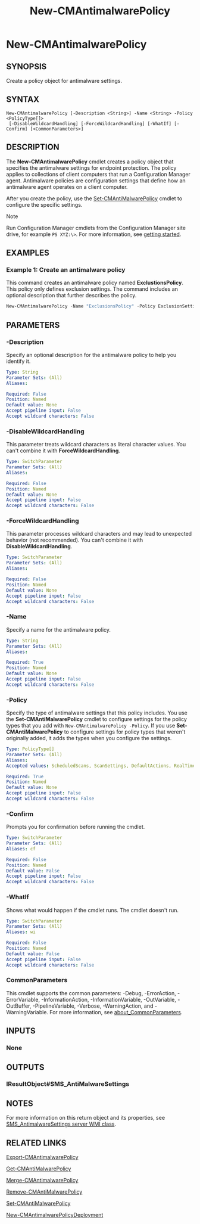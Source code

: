 ﻿---
external help file: AdminUI.PS.dll-Help.xml
Module Name: ConfigurationManager
ms.date: 08/04/2021
schema: 2.0.0
title: New-CMAntimalwarePolicy
---

# New-CMAntimalwarePolicy

## SYNOPSIS

Create a policy object for antimalware settings.

## SYNTAX

```
New-CMAntimalwarePolicy [-Description <String>] -Name <String> -Policy <PolicyType[]>
 [-DisableWildcardHandling] [-ForceWildcardHandling] [-WhatIf] [-Confirm] [<CommonParameters>]
```

## DESCRIPTION

The **New-CMAntimalwarePolicy** cmdlet creates a policy object that specifies the antimalware settings for endpoint protection. The policy applies to collections of client computers that run a Configuration Manager agent.
Antimalware policies are configuration settings that define how an antimalware agent operates on a client computer.

After you create the policy, use the [Set-CMAntiMalwarePolicy](Set-CMAntiMalwarePolicy.md) cmdlet to configure the specific settings.

> [!NOTE]
> Run Configuration Manager cmdlets from the Configuration Manager site drive, for example `PS XYZ:\>`. For more information, see [getting started](/powershell/sccm/overview).

## EXAMPLES

### Example 1: Create an antimalware policy

This command creates an antimalware policy named **ExclustionsPolicy**.
This policy only defines exclusion settings.
The command includes an optional description that further describes the policy.

```powershell
New-CMAntimalwarePolicy -Name "ExclusionsPolicy" -Policy ExclusionSettings -Description "Policy defining exclusions."
```

## PARAMETERS

### -Description

Specify an optional description for the antimalware policy to help you identify it.

```yaml
Type: String
Parameter Sets: (All)
Aliases:

Required: False
Position: Named
Default value: None
Accept pipeline input: False
Accept wildcard characters: False
```

### -DisableWildcardHandling

This parameter treats wildcard characters as literal character values. You can't combine it with **ForceWildcardHandling**.

```yaml
Type: SwitchParameter
Parameter Sets: (All)
Aliases:

Required: False
Position: Named
Default value: None
Accept pipeline input: False
Accept wildcard characters: False
```

### -ForceWildcardHandling

This parameter processes wildcard characters and may lead to unexpected behavior (not recommended). You can't combine it with **DisableWildcardHandling**.

```yaml
Type: SwitchParameter
Parameter Sets: (All)
Aliases:

Required: False
Position: Named
Default value: None
Accept pipeline input: False
Accept wildcard characters: False
```

### -Name

Specify a name for the antimalware policy.

```yaml
Type: String
Parameter Sets: (All)
Aliases:

Required: True
Position: Named
Default value: None
Accept pipeline input: False
Accept wildcard characters: False
```

### -Policy

Specify the type of antimalware settings that this policy includes. You use the **Set-CMAntiMalwarePolicy** cmdlet to configure settings for the policy types that you add with `New-CMAntimalwarePolicy -Policy`. If you use **Set-CMAntiMalwarePolicy** to configure settings for policy types that weren't originally added, it adds the types when you configure the settings.

```yaml
Type: PolicyType[]
Parameter Sets: (All)
Aliases:
Accepted values: ScheduledScans, ScanSettings, DefaultActions, RealTimeProtection, ExclusionSettings, Advanced, ThreatOverrides, MicrosoftActiveProtectionService, DefinitionUpdates

Required: True
Position: Named
Default value: None
Accept pipeline input: False
Accept wildcard characters: False
```

### -Confirm

Prompts you for confirmation before running the cmdlet.

```yaml
Type: SwitchParameter
Parameter Sets: (All)
Aliases: cf

Required: False
Position: Named
Default value: False
Accept pipeline input: False
Accept wildcard characters: False
```

### -WhatIf

Shows what would happen if the cmdlet runs. The cmdlet doesn't run.

```yaml
Type: SwitchParameter
Parameter Sets: (All)
Aliases: wi

Required: False
Position: Named
Default value: False
Accept pipeline input: False
Accept wildcard characters: False
```

### CommonParameters
This cmdlet supports the common parameters: -Debug, -ErrorAction, -ErrorVariable, -InformationAction, -InformationVariable, -OutVariable, -OutBuffer, -PipelineVariable, -Verbose, -WarningAction, and -WarningVariable. For more information, see [about_CommonParameters](http://go.microsoft.com/fwlink/?LinkID=113216).

## INPUTS

### None
## OUTPUTS

### IResultObject#SMS_AntiMalwareSettings
## NOTES

For more information on this return object and its properties, see [SMS_AntimalwareSettings server WMI class](/mem/configmgr/develop/reference/core/clients/config/sms_antimalwaresettings-server-wmi-class).

## RELATED LINKS

[Export-CMAntimalwarePolicy](Export-CMAntimalwarePolicy.md)

[Get-CMAntiMalwarePolicy](Get-CMAntiMalwarePolicy.md)

[Merge-CMAntimalwarePolicy](Merge-CMAntimalwarePolicy.md)

[Remove-CMAntiMalwarePolicy](Remove-CMAntiMalwarePolicy.md)

[Set-CMAntiMalwarePolicy](Set-CMAntiMalwarePolicy.md)

[New-CMAntimalwarePolicyDeployment](New-CMAntimalwarePolicyDeployment.md)
